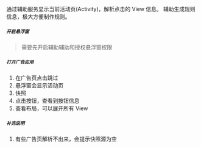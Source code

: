 通过辅助服务显示当前活动页(Activity)，解析点击的 View 信息。
辅助生成规则信息，极大方便制作规则。
##### `开启悬浮窗`
> 需要先开启辅助辅助和授权悬浮窗权限

##### `打开广告应用`
1. 在广告页点击跳过
2. 悬浮窗会显示活动页
3. 快照
4. 点击按钮，查看到按钮信息
5. 查看布局，可以展开所有 View

##### `补充说明`
1. 有些广告页解析不出来，会提示快照源为空

